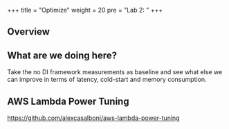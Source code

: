+++
title = "Optimize"
weight = 20
pre = "Lab 2: "
+++

## Overview

## What are we doing here?

Take the no DI framework measurements as baseline and see what else we can improve in terms of latency, cold-start and memory consumption.

## AWS Lambda Power Tuning


https://github.com/alexcasalboni/aws-lambda-power-tuning